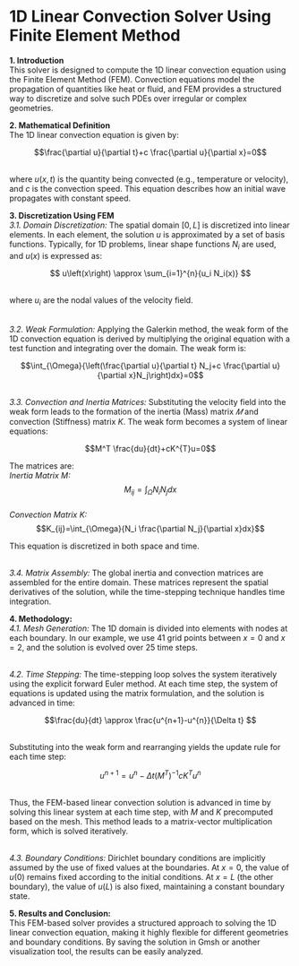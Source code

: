 # 1D Linear Convection Solver Using Finite Element Method
**1. Introduction**
<br/> This solver is designed to compute the 1D linear convection equation using the Finite Element Method (FEM). Convection equations model the propagation of quantities like heat or fluid, and FEM provides a structured way to discretize and solve such PDEs over irregular or complex geometries.

**2. Mathematical Definition**
<br/> The 1D linear convection equation is given by:

$$\frac{\partial u}{\partial t}+c \frac{\partial u}{\partial x}=0$$

<br/> where $u(x,t)$ is the quantity being convected (e.g., temperature or velocity), and $c$ is the convection speed. This equation describes how an initial wave propagates with constant speed.

**3. Discretization Using FEM**
<br/> *3.1. Domain Discretization:* The spatial domain $[0,L]$ is discretized into linear elements. In each element, the solution $u$ is approximated by a set of basis functions. Typically, for 1D problems, linear shape functions $N_i$ are used, and $u(x)$ is expressed as:

$$ u\left(x\right) \approx \sum_{i=1}^{n}{u_i N_i(x)} $$

<br/> where $u_i$ are the nodal values of the velocity field.

<br/> *3.2. Weak Formulation:* Applying the Galerkin method, the weak form of the 1D convection equation is derived by multiplying the original equation with a test function and integrating over the domain. The weak form is:

$$\int_{\Omega}{\left(\frac{\partial u}{\partial t} N_j+c \frac{\partial u}{\partial x}N_j\right)dx}=0$$

<br/> *3.3. Convection and Inertia Matrices:* Substituting the velocity field into the weak form leads to the formation of the inertia (Mass) matrix $𝑀$ and convection (Stiffness) matrix $K$. The weak form becomes a system of linear equations:

$$M^T \frac{du}{dt}+cK^{T}u=0$$

The matrices are:
<br/> *Inertia Matrix M:* $$M_{ij}=\int_{\Omega}{N_i N_jdx}$$
<br/> *Convection Matrix K:* $$K_{ij}=\int_{\Omega}{N_i \frac{\partial N_j}{\partial x}dx}$$

This equation is discretized in both space and time.

<br/> *3.4. Matrix Assembly:* The global inertia and convection matrices are assembled for the entire domain. These matrices represent the spatial derivatives of the solution, while the time-stepping technique handles time integration.

**4. Methodology:**
<br/> *4.1. Mesh Generation:* The 1D domain is divided into elements with nodes at each boundary. In our example, we use 41 grid points between $x=0$ and $x=2$, and the solution is evolved over 25 time steps.

<br/> *4.2. Time Stepping:* The time-stepping loop solves the system iteratively using the explicit forward Euler method. At each time step, the system of equations is updated using the matrix formulation, and the solution is advanced in time:

$$\frac{du}{dt} \approx \frac{u^{n+1}-u^{n}}{\Delta t} $$

<br/> Substituting into the weak form and rearranging yields the update rule for each time step:

$$u^{n+1} = u^{n} - \Delta t (M^{T})^{-1} cK^{T} u^{n} $$

<br/> Thus, the FEM-based linear convection solution is advanced in time by solving this linear system at each time step, with $M$ and $K$ precomputed based on the mesh. This method leads to a matrix-vector multiplication form, which is solved iteratively.

<br/> *4.3. Boundary Conditions:* Dirichlet boundary conditions are implicitly assumed by the use of fixed values at the boundaries. At $x=0$, the value of $u(0)$ remains fixed according to the initial conditions.
At $x=L$ (the other boundary), the value of $u(L)$ is also fixed, maintaining a constant boundary state.

**5. Results and Conclusion:**
<br/> This FEM-based solver provides a structured approach to solving the 1D linear convection equation, making it highly flexible for different geometries and boundary conditions. By saving the solution in Gmsh or another visualization tool, the results can be easily analyzed.
